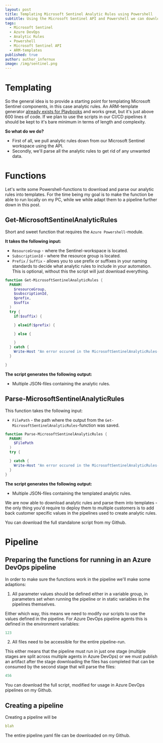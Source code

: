 ```yaml
---
layout: post
title: Templating Microsoft Sentinel Analytic Rules using Powershell
subtitle: Using the Microsoft Sentinel API and Powershell we can download all the components we want and template them for deployment - this allows you to create Analytic Rules in the Azure Portal and deploy them to multiple customers using CI/CD pipelines.
tags:
  - Microsoft Sentinel
  - Azure DevOps
  - Analytic Rules
  - Powershell
  - Microsoft Sentinel API
  - ARM-templates
published: true
author: author_infernux
image: /img/sentinel.png
---
```


# Templating

So the general idea is to provide a starting point for templating Microsoft Sentinel components, in this case analytic rules. An ARM-template generator [already exists for Playbooks](https://github.com/Azure/Azure-Sentinel/blob/master/Tools/Playbook-ARM-Template-Generator/src/Playbook_ARM_Template_Generator.ps1) and works great, but it's just above 600 lines of code. If we plan to use the scripts in our CI/CD pipelines it should be kept to it's bare minimum in terms of length and complexity.

**So what do we do?** 
* First of all, we pull analytic rules down from our Microsoft Sentinel workspace using the API.
* Secondly, we'll parse all the analytic rules to get rid of any unwanted data.

# Functions

Let's write some Powershell-functions to download and parse our analytic rules into templates. For the time being my goal is to make the function be able to run locally on my PC, while we while adapt them to a pipeline further down in this post.

## Get-MicrosoftSentinelAnalyticRules

Short and sweet function that requires the `Azure Powershell`-module. 

**It takes the following input:**
* `ResourceGroup` - where the Sentinel-workspace is located.
* `SubscriptionId` - where the resource group is located.
* `Prefix` / `Suffix` - allows you to use prefix or suffixes in your naming standards to decide what analytic rules to include in your automation. This is optional, without this the script will just download everything.

```powershell
function Get-MicrosoftSentinelAnalyticRules {
  PARAM(
    $resourceGroup,
    $subscriptionId,
    $prefix,
    $suffix
  )
  try {
    if($suffix) {

    } elseif($prefix) {

    } else {

    }
  } catch {
    Write-Host "An error occured in the MicrosoftSentinelAnalyticRules-function: $($_)"
  }

}
```

**The script generates the following output:**
* Multiple JSON-files containing the analytic rules.

## Parse-MicrosoftSentinelAnalyticRules

This function takes the following input:
* `FilePath` - the path where the output from the `Get-MicrosoftSentinelAnalyticRules`-function was saved.

```powershell
function Parse-MicrosoftSentinelAnalyticRules {
  PARAM(
    $FilePath
  )
  try {

  } catch {
    Write-Host "An error occured in the MicrosoftSentinelAnalyticRules-function: $($_)"
  }
}
```

**The script generates the following output:**
* Multiple JSON-files containing the templated analytic rules.

We are now able to download analytic rules and parse them into templates - the only thing you'd require to deploy them to multiple customers is to add back customer specific values in the pipelines used to create analytic rules.

You can download the full standalone script from my Github.

# Pipeline

## Preparing the functions for running in an Azure DevOps pipeline

In order to make sure the functions work in the pipeline we'll make some adaptions:

1. All parameter values should be defined either in a variable group, in parameters set when running the pipeline or in static variables in the pipelines themselves. 

Either which way, this means we need to modify our scripts to use the values defined in the pipeline. For Azure DevOps pipeline agents this is defined in the environment variables: 

```powershell
123
```

2. All files need to be accessible for the entire pipeline-run.

This either means that the pipeline must run in just one stage (multiple stages are split across multiple agents in Azure DevOps) or we must publish an artifact after the stage downloading the files has completed that can be consumed by the second stage that will parse the files:

```powershell
456
```

You can download the full script, modified for usage in Azure DevOps pipelines on my Github.

## Creating a pipeline

Creating a pipeline will be 

```yaml
blah
```

The entire pipeline.yaml file can be downloaded on my Github.
